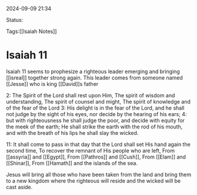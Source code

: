  
2024-09-09 21:34

Status:

Tags:[[Isaiah Notes]]

# Isaiah 11


Isaiah 11 seems to prophesize a righteous leader emerging and bringing [[isreal]] together strong again. This leader comes from someone named [[Jesse]] who is king [[David]]s father

2: The Spirit of the Lord shall rest upon Him, The spirit of wisdom and understanding, The spirit of counsel and might, The spirit of knowledge and of the fear of the Lord
3: His delight is in the fear of the Lord, and he shall not judge by the sight of his eyes, nor decide by the hearing of his ears;
4: but with righteousness he shall judge the poor, and decide with equity for the meek of the earth; He shall strike the earth with the rod of his mouth, and with the breath of his lips he shall slay the wicked.

11: It shall come to pass in that day that the Lord shall set His hand again the second time, To recover the remnant of His people who are left, From [[assyria]] and [[Egypt]], From [[Pathros]] and [[Cush]], From [[Elam]] and [[Shinar]], From [[Hamath]] and the islands of the sea.

Jesus will bring all those who have been taken from the land and bring them to a new kingdom where the righteous will reside and the wicked will be cast aside.




